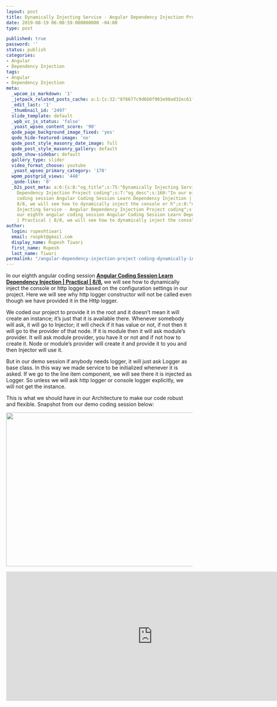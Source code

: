 ```yaml
---
layout: post
title: Dynamically Injecting Service - Angular Dependency Injection Project coding
date: 2019-08-19 06:00:59.000000000 -04:00
type: post

published: true
password: ''
status: publish
categories:
- Angular
- Dependency Injection
tags:
- Angular
- Dependency Injection
meta:
  _wpcom_is_markdown: '1'
  _jetpack_related_posts_cache: a:1:{s:32:"8f6677c9d6b0f903e98ad32ec61f8deb";a:2:{s:7:"expires";i:1610275018;s:7:"payload";a:3:{i:0;a:1:{s:2:"id";i:2511;}i:1;a:1:{s:2:"id";i:2499;}i:2;a:1:{s:2:"id";i:2508;}}}}
  _edit_last: '1'
  _thumbnail_id: '2497'
  slide_template: default
  _wpb_vc_js_status: 'false'
  _yoast_wpseo_content_score: '90'
  qode_page_background_image_fixed: 'yes'
  qode_hide-featured-image: 'no'
  qode_post_style_masonry_date_image: full
  qode_post_style_masonry_gallery: default
  qode_show-sidebar: default
  gallery_type: slider
  video_format_choose: youtube
  _yoast_wpseo_primary_category: '178'
  wpmm_postgrid_views: '448'
  _qode-like: '0'
  _b2s_post_meta: a:6:{s:8:"og_title";s:75:"Dynamically Injecting Service - Angular
    Dependency Injection Project coding";s:7:"og_desc";s:160:"In our eighth angular
    coding session Angular Coding Session Learn Dependency Injection | Practical |
    8/8, we will see how to dynamically inject the console or h";s:8:"og_image";s:70:"https://blog.rupeshtiwari.com/wp-content/uploads/2019/07/RUPESH-95.png";s:10:"card_title";s:75:"Dynamically
    Injecting Service - Angular Dependency Injection Project coding";s:9:"card_desc";s:160:"In
    our eighth angular coding session Angular Coding Session Learn Dependency Injection
    | Practical | 8/8, we will see how to dynamically inject the console or h";s:10:"card_image";s:70:"https://blog.rupeshtiwari.com/wp-content/uploads/2019/07/RUPESH-95.png";}
author:
  login: rupeshtiwari
  email: roopkt@gmail.com
  display_name: Rupesh Tiwari
  first_name: Rupesh
  last_name: Tiwari
permalink: "/angular-dependency-injection-project-coding-dynamically-injecting-service/"
---
```

<p>In our eighth angular coding session <strong><a href="https://www.youtube.com/watch?v=triCx8mDfZA&amp;list=PLZed_adPqIJrQ5uFoaQg8P_fDNGjpeSRH&amp;index=35" target="_blank" rel="noopener noreferrer">Angular Coding Session Learn Dependency Injection | Practical | 8/8</a><em>, </em></strong>we will see how to dynamically inject the console or http logger based on the configuration settings in our project. Here we will see why http logger constructor will not be called even though we have provided it in the Http logger.</p>
<p>We coded our project to provide it in the root and it doesn’t mean it will create an instance; it’s just that it is available there. Whenever somebody will ask, it will go to Injector; it will check if it has value or not, if not then it will go to the provider of that node. If it is module then it will ask module’s provider. It will ask module provider, you have it or not and if not how to create it. Node or module’s provider will create it and provide it to you and then Injector will use it.</p>
<p>But in our demo session if anybody needs logger, it will just ask Logger as base class. In this way we made service to be initialized whenever it is asked. If we go to the line item component, we will see there it is injected as Logger. So unless we will ask http logger or console logger explicitly, we will not get the instance.</p>
<p>This is what we should have in our Architecture to make our code robust and flexible. Snapshot from our demo coding session below:</p>
<p><img class="alignnone size-full wp-image-2515" src="{{ site.baseurl }}/assets/2019/08/DI_Coding_8.png" alt="" width="790" height="416" /></p>
<p><iframe src="https://www.youtube.com/embed/triCx8mDfZA" width="790" height="350" frameborder="0" allowfullscreen="allowfullscreen"><span data-mce-type="bookmark" style="display: inline-block; width: 0px; overflow: hidden; line-height: 0;" class="mce_SELRES_start">﻿</span></iframe></p>
